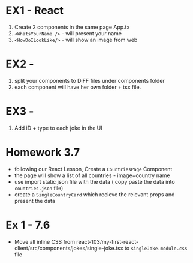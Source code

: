 # EX1 - React

1. Create 2 components in the same page App.tx
2. `<WhatsYourName />` - will present your name
3. `<HowDoILookLike/>` - will show an image from web

# EX2 -

1. split your components to DIFF files under components folder
2. each component will have her own folder + tsx file.

# EX3 -

1. Add iD + type to each joke in the UI

# Homework 3.7

- following our React Lesson, Create a `CountriesPage` Component
- the page will show a list of all countries - image+country name
- use import static json file with the data ( copy paste the data into `countries.json` file)
- create a `SingleCountryCard` which recieve the relevant props and present the data

# Ex 1 - 7.6

- Move all inline CSS from react-103/my-first-react-client/src/components/jokes/single-joke.tsx to
  `singleJoke.module.css` file
